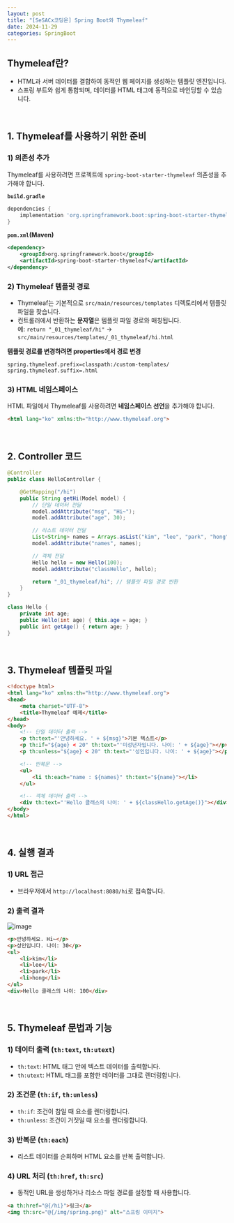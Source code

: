 ```yaml
---
layout: post  
title: "[SeSACx코딩온] Spring Boot와 Thymeleaf"
date: 2024-11-29
categories: SpringBoot  
---
```


## Thymeleaf란?
- HTML과 서버 데이터를 결합하여 동적인 웹 페이지를 생성하는 템플릿 엔진입니다.  
- 스프링 부트와 쉽게 통합되며, 데이터를 HTML 태그에 동적으로 바인딩할 수 있습니다.

<br>

## 1. Thymeleaf를 사용하기 위한 준비

### 1) 의존성 추가  
Thymeleaf를 사용하려면 프로젝트에 `spring-boot-starter-thymeleaf` 의존성을 추가해야 합니다.

**`build.gradle`**
```groovy
dependencies {
    implementation 'org.springframework.boot:spring-boot-starter-thymeleaf'
}
```

**`pom.xml`(Maven)**
```xml
<dependency>
    <groupId>org.springframework.boot</groupId>
    <artifactId>spring-boot-starter-thymeleaf</artifactId>
</dependency>
```

### 2) Thymeleaf 템플릿 경로  
- Thymeleaf는 기본적으로 `src/main/resources/templates` 디렉토리에서 템플릿 파일을 찾습니다.
- 컨트롤러에서 반환하는 **문자열**은 템플릿 파일 경로와 매칭됩니다.  
  예: `return "_01_thymeleaf/hi"` → `src/main/resources/templates/_01_thymeleaf/hi.html`  

**템플릿 경로를 변경하려면 properties에서 경로 변경**
```properties
spring.thymeleaf.prefix=classpath:/custom-templates/
spring.thymeleaf.suffix=.html
```

### 3) HTML 네임스페이스  
HTML 파일에서 Thymeleaf를 사용하려면 **네임스페이스 선언**을 추가해야 합니다.

```html
<html lang="ko" xmlns:th="http://www.thymeleaf.org">
```

<br>

## 2. Controller 코드

```java
@Controller
public class HelloController {

    @GetMapping("/hi")
    public String getHi(Model model) {
        // 단일 데이터 전달
        model.addAttribute("msg", "Hi~");
        model.addAttribute("age", 30);

        // 리스트 데이터 전달
        List<String> names = Arrays.asList("kim", "lee", "park", "hong");
        model.addAttribute("names", names);

        // 객체 전달
        Hello hello = new Hello(100);
        model.addAttribute("classHello", hello);

        return "_01_thymeleaf/hi"; // 템플릿 파일 경로 반환
    }
}

class Hello {
    private int age;
    public Hello(int age) { this.age = age; }
    public int getAge() { return age; }
}
```

<br>

## 3. Thymeleaf 템플릿 파일

```html
<!doctype html>
<html lang="ko" xmlns:th="http://www.thymeleaf.org">
<head>
    <meta charset="UTF-8">
    <title>Thymeleaf 예제</title>
</head>
<body>
    <!-- 단일 데이터 출력 -->
    <p th:text="'안녕하세요. ' + ${msg}">기본 텍스트</p>
    <p th:if="${age} < 20" th:text="'미성년자입니다. 나이: ' + ${age}"></p>
    <p th:unless="${age} < 20" th:text="'성인입니다. 나이: ' + ${age}"></p>

    <!-- 반복문 -->
    <ul>
        <li th:each="name : ${names}" th:text="${name}"></li>
    </ul>

    <!-- 객체 데이터 출력 -->
    <div th:text="'Hello 클래스의 나이: ' + ${classHello.getAge()}"></div>
</body>
</html>
```

<br>

## 4. 실행 결과

### 1) URL 접근  
- 브라우저에서 `http://localhost:8080/hi`로 접속합니다.

### 2) 출력 결과  
![image](https://github.com/user-attachments/assets/a1efc427-67aa-41dd-bc41-f742aa17827f)

```html
<p>안녕하세요. Hi~</p>
<p>성인입니다. 나이: 30</p>
<ul>
    <li>kim</li>
    <li>lee</li>
    <li>park</li>
    <li>hong</li>
</ul>
<div>Hello 클래스의 나이: 100</div>
```

<br>

## 5. Thymeleaf 문법과 기능

### 1) 데이터 출력 (`th:text`, `th:utext`)
- `th:text`: HTML 태그 안에 텍스트 데이터를 출력합니다.
- `th:utext`: HTML 태그를 포함한 데이터를 그대로 렌더링합니다.

### 2) 조건문 (`th:if`, `th:unless`)
- `th:if`: 조건이 참일 때 요소를 렌더링합니다.
- `th:unless`: 조건이 거짓일 때 요소를 렌더링합니다.

### 3) 반복문 (`th:each`)
- 리스트 데이터를 순회하며 HTML 요소를 반복 출력합니다.

### 4) URL 처리 (`th:href`, `th:src`)
- 동적인 URL을 생성하거나 리소스 파일 경로를 설정할 때 사용합니다.

```html
<a th:href="@{/hi}">링크</a>
<img th:src="@{/img/spring.png}" alt="스프링 이미지">
```
